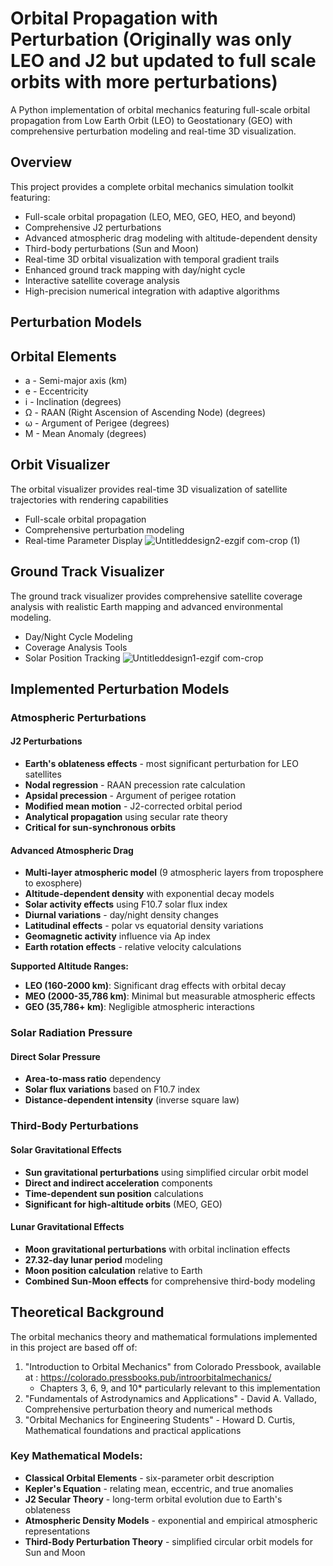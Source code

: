 # Orbital Propagation with Perturbation (Originally was only LEO and J2 but updated to full scale orbits with more perturbations)
A Python implementation of orbital mechanics featuring full-scale orbital propagation from Low Earth Orbit (LEO) to Geostationary (GEO) with comprehensive perturbation modeling and real-time 3D visualization.
## Overview
This project provides a complete orbital mechanics simulation toolkit featuring:

- Full-scale orbital propagation (LEO, MEO, GEO, HEO, and beyond)
- Comprehensive J2 perturbations
- Advanced atmospheric drag modeling with altitude-dependent density
- Third-body perturbations (Sun and Moon)
- Real-time 3D orbital visualization with temporal gradient trails
- Enhanced ground track mapping with day/night cycle
- Interactive satellite coverage analysis
- High-precision numerical integration with adaptive algorithms
  
## Perturbation Models
 
## Orbital Elements
- a - Semi-major axis (km)
- e - Eccentricity
- i - Inclination (degrees)
- Ω - RAAN (Right Ascension of Ascending Node) (degrees)
- ω - Argument of Perigee (degrees)
- M - Mean Anomaly (degrees)
  
## Orbit Visualizer

  The orbital visualizer provides real-time 3D visualization of satellite trajectories with rendering capabilities
- Full-scale orbital propagation
- Comprehensive perturbation modeling
- Real-time Parameter Display
![Untitleddesign2-ezgif com-crop (1)](https://github.com/user-attachments/assets/1c086ad5-abe0-4af2-a723-df26b3d4772b)

## Ground Track Visualizer

 The ground track visualizer provides comprehensive satellite coverage analysis with realistic Earth mapping and advanced environmental modeling.
- Day/Night Cycle Modeling
- Coverage Analysis Tools
- Solar Position Tracking
![Untitleddesign1-ezgif com-crop](https://github.com/user-attachments/assets/45183aa7-8371-435e-9198-27b79dc8a1ad)

##  Implemented Perturbation Models

### **Atmospheric Perturbations**

#### **J2 Perturbations**
- **Earth's oblateness effects** - most significant perturbation for LEO satellites
- **Nodal regression** - RAAN precession rate calculation
- **Apsidal precession** - Argument of perigee rotation
- **Modified mean motion** - J2-corrected orbital period
- **Analytical propagation** using secular rate theory
- **Critical for sun-synchronous orbits**
  
#### **Advanced Atmospheric Drag**
- **Multi-layer atmospheric model** (9 atmospheric layers from troposphere to exosphere)
- **Altitude-dependent density** with exponential decay models
- **Solar activity effects** using F10.7 solar flux index
- **Diurnal variations** - day/night density changes
- **Latitudinal effects** - polar vs equatorial density variations
- **Geomagnetic activity** influence via Ap index
- **Earth rotation effects** - relative velocity calculations

**Supported Altitude Ranges:**
- **LEO (160-2000 km)**: Significant drag effects with orbital decay
- **MEO (2000-35,786 km)**: Minimal but measurable atmospheric effects
- **GEO (35,786+ km)**: Negligible atmospheric interactions

###  **Solar Radiation Pressure**

#### **Direct Solar Pressure**
- **Area-to-mass ratio** dependency
- **Solar flux variations** based on F10.7 index
- **Distance-dependent intensity** (inverse square law)

### **Third-Body Perturbations**

#### **Solar Gravitational Effects**
- **Sun gravitational perturbations** using simplified circular orbit model
- **Direct and indirect acceleration** components
- **Time-dependent sun position** calculations
- **Significant for high-altitude orbits** (MEO, GEO)

#### **Lunar Gravitational Effects**
- **Moon gravitational perturbations** with orbital inclination effects
- **27.32-day lunar period** modeling
- **Moon position calculation** relative to Earth
- **Combined Sun-Moon effects** for comprehensive third-body modeling
  
## Theoretical Background
The orbital mechanics theory and mathematical formulations implemented in this project are based off of:
1. "Introduction to Orbital Mechanics" from Colorado Pressbook, available at : https://colorado.pressbooks.pub/introorbitalmechanics/
   - Chapters 3, 6, 9, and 10* particularly relevant to this implementation
3. "Fundamentals of Astrodynamics and Applications" - David A. Vallado, Comprehensive perturbation theory and numerical methods
4. "Orbital Mechanics for Engineering Students" -  Howard D. Curtis, Mathematical foundations and practical applications
   
### **Key Mathematical Models:**
- **Classical Orbital Elements** - six-parameter orbit description
- **Kepler's Equation** - relating mean, eccentric, and true anomalies
- **J2 Secular Theory** - long-term orbital evolution due to Earth's oblateness
- **Atmospheric Density Models** - exponential and empirical atmospheric representations
- **Third-Body Perturbation Theory** - simplified circular orbit models for Sun and Moon
